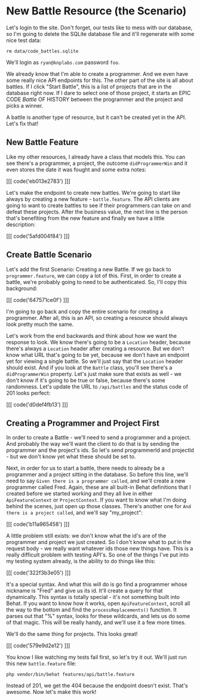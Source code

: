 # New Battle Resource (the Scenario)

Let's login to the site. Don't forget, our tests like to mess with our database,
so I'm going to delete the SQLite database file and it'll regenerate with
some nice test data:

```
rm data/code_battles.sqlite
```

We'll login as `ryan@knplabs.com` password `foo`.

We already know that I'm able to create a programmer. And we even have some
really nice API endpoints for this. The other part of the site is all about
battles. If I click "Start Battle", this is a list of projects that are in
the database right now. If I dare to select one of those project, it starts 
an EPIC CODE *Battle* OF HISTORY between the programmer and the project 
and picks a winner.

A battle is another type of resource, but it can't be created yet in the
API. Let's fix that!

## New Battle Feature

Like my other resources, I already have a class that models this. You can
see there's a programmer, a project, the outcome `didProgrammerWin` and
it even stores the date it was fought and some extra notes:

[[[ code('eb013e2783') ]]]

Let's make the endpoint to create new battles. We're going to start like always
by creating a new feature - `battle.feature`. The API clients are going to
want to create battles to see if their programmers can take on and defeat
these projects. After the business value, the next line is the person that's
benefiting from the new feature and finally we have a little description:

[[[ code('5afd004f84') ]]]

## Create Battle Scenario

Let's add the first Scenario: Creating a new Battle. If we go back to `programmer.feature`, 
we can copy a lot of this. First, in order to create a battle, we're probably
going to need to be authenticated. So, I'll copy this background:

[[[ code('647571ce0f') ]]]

I'm going to go back and copy the entire scenario for creating a programmer.
After all, this is an API, so creating a resource should always look pretty
much the same.

Let's work from the end backwards and think about how we want the response
to look. We know there's going to be a `Location` header, because there's
always a `Location` header after creating a resource. But we don't know what
URL that's going to be yet, because we don't have an endpoint yet for viewing
a single battle. So we'll just say that the `Location` header should exist.
And if you look at the `Battle` class, you'll see there's a `didProgrammerWin`
property. Let's just make sure that exists as well - we don't know if it's
going to be true or false, because there's some randomness. Let's update
the URL to `/api/battles` and the status code of 201 looks perfect:

[[[ code('d0def4fb13') ]]]

## Creating a Programmer and Project First

In order to create a Battle - we'll need to send a programmer and a project.
And probably the way we'll want the client to do that is by sending the programmer
and the project's ids. So let's send programmerId and projectId - but we don't
know yet what these should be set to.

Next, in order for us to start a battle, there needs to already be a programmer
and a project sitting in the database. So before this line, we'll need to
say `Given there is a programmer called`, and we'll create a new programmer
called Fred. Again, these are all built-in Behat definitions that I created
before we started working and they all live in either `ApiFeatureContext` or
`ProjectContext`. If you want to know what I'm doing behind the scenes, just
open up those classes. There's another one for `And there is a project called`,
and we'll say "my_project":

[[[ code('b11a965458') ]]]

A little problem still exists: we don't know what the id's are of the programmer
and project we just created. So I don't know what to put in the request body -
we really  want whatever ids those new things have. This is a really difficult
problem with testing API's. So one of the things I've put into my testing
system already, is the ability to do things like this:

[[[ code('322f3b3e05') ]]]

It's a special syntax. And what this will do is go find a programmer whose
nickname is "Fred" and give us its id. It'll create a query for that dynamically. 
This syntax is totally special - it's not something built into Behat. If
you want to know how it works, open `ApiFeatureContext`, scroll all the way
to the bottom and find the `processReplacements()` function. It parses out
that "%" syntax, looks for these wildcards, and lets us do some of that magic.
This will be really handy, and we'll use it a few more times.

We'll do the same thing for projects. This looks great!

[[[ code('579e9d2e12') ]]]

You know I like watching my tests fail first, so let's try it out. We'll
just run this new `battle.feature` file:

```
php vendor/bin/behat features/api/battle.feature
```

Instead of 201, we get the 404 because the endpoint doesn't exist. That's
awesome. Now let's make this work!
